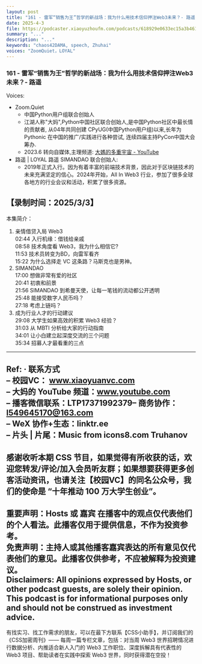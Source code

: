 ```yaml
---
layout: post
title: "161 - 雷军“销售为王”哲学的新战场：我为什么用技术信仰押注Web3未来？- 路遥"
date: 2025-4-3 
file: https://podcaster.xiaoyuzhoufm.com/podcasts/618929e0633ec15a3b46145e/67ede709f9578163d6b317b7/episode?type=null
summary: "..."
description: "..."
keywords: "chaos42DAMA, speech, Zhuhai"
voices: "ZoomQuiet，LOYAL"
---
```


### 161 - 雷军“销售为王”哲学的新战场：我为什么用技术信仰押注Web3未来？- 路遥

Voices:

- Zoom.Quiet
    + 中国Python用户组联合创始人
    + 江湖人称"大妈",Python中国社区联合创始人,是中国Python社区中最长情的贡献者, 从04年共同创建 CPyUG(中国Python用户组)以来,长年为 Pythonic 在中国的推广/实践进行各种尝试, 连续四届主持PyCon中国大会筹办. 
    + 2023.6 转向自媒体,主理频道: [大媽的多重宇宙 - YouTube](https://www.youtube.com/@Chaos42DAMA)
- 路遥 | LOYAL 路遥 SIMANDAO 联合创始人:
    + 2019年正式入行。因为有着丰富的前端技术背景，因此对于区块链技术的未来充满坚定的信心。2024年开始，All In Web3 行业，参加了很多全球各地方的行业会议和活动，积累了很多资源。

【录制时间：2025/3/3】
---------------------------------------------------
本集简介：  
1. 亲情借贷入局 Web3  
02:44 入行机缘：借钱给亲戚  
08:58 技术角度看 Web3，我为什么相信它?  
11:53 技术员转变为BD，向雷军看齐  
15:22 为什么选择走 VC 这条路？马斯克也是男神。  
2. SIMANDAO  
17:00 想做非常有爱的社区  
20:41 初衷和前景  
21:56 SIMANDAO 到希曼天使，让每一笔钱的流动都公开透明  
25:48 能接受数字人民币吗？  
27:18 考虑上链吗？  
3. 成为行业人才的行动建议  
29:08 大学生如果高效的积累 Web3 经验？  
31:03 从 MBTI 分析给大家的行动指南  
34:01 让小白建立起深度交流的三个问题  
35:34 招募人才最看重的三点  
---------------------------------------------------  
Ref:
· 联系方式  
– 校园VC： www.xiaoyuanvc.com   
– 大妈的 YouTube 频道：www.youtube.com   
– 播客微信联系：LTP17371992379– 商务协作：l549645170@163.com  
– WeX 协作+生态：linktr.ee  
– 片头 | 片尾：Music from icons8.com Truhanov  
---------------------------------------------------  
感谢收听本期 CSS 节目，如果觉得有所收获的话，欢迎您转发/评论/加入会员听友群；如果想要获得更多创客活动资讯，也请关注【校园VC】的同名公众号，我们的使命是 “十年推动 100 万大学生创业”。  
---------------------------------------------------  
重要声明：Hosts 或 嘉宾 在播客中的观点仅代表他们的个人看法。此播客仅用于提供信息，不作为投资参考。  
免责声明：主持人或其他播客嘉宾表达的所有意见仅代表他们的意见。此播客仅供参考，不应被解释为投资建议。  
Disclaimers: All opinions expressed by Hosts, or other podcast guests, are solely their opinion. This podcast is for informational purposes only and should not be construed as investment advice.  
---------------------------------------------------  
有找实习、找工作需求的朋友，可以在最下方联系【CSS小助手】，并订阅我们的《CSS加密周刊》—— 每周一篇专栏文章，包括：对当周 Web3 世界招聘情况进行数据分析、内推适合新人入门的 Web3 工作职位、深度拆解具有代表性的 Web3 项目、帮助读者在实践中探索 Web3 世界，同时获得潜在空投！

